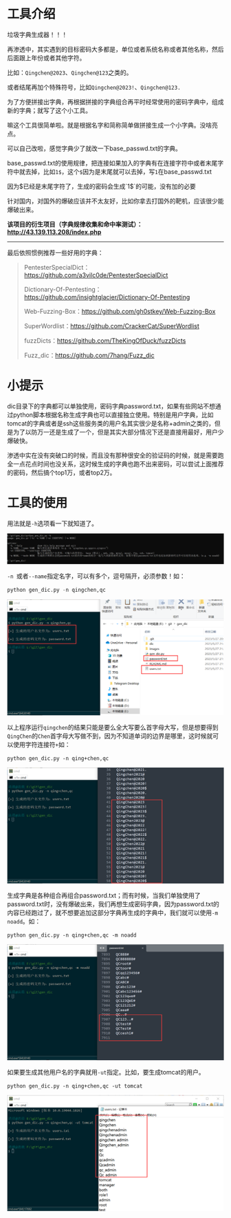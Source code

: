 # 工具介绍

垃圾字典生成器！！！

再渗透中，其实遇到的目标密码大多都是，单位或者系统名称或者其他名称，然后后面跟上年份或者其他字符。

比如：`Qingchen@2023`、`Qingchen@123`之类的。

或者结尾再加个特殊符号，比如`Qingchen@2023!`、`Qingchen@123.`

为了方便拼接出字典，再根据拼接的字典组合再平时经常使用的密码字典中，组成新的字典；就写了这个小工具。

嘛这个工具很简单啦。就是根据名字和简称简单做拼接生成一个小字典。没啥亮点。

可以自己改啦，感觉字典少了就改一下base_passwd.txt的字典。

base_passwd.txt的使用规律，把连接如果加入的字典有在连接字符中或者末尾字符中就去掉，比如`1$`，这个`$`因为是末尾就可以去掉，写`1`在base_passwd.txt

因为$已经是末尾字符了，生成的密码会生成`1$`的可能，没有加的必要

针对国内，对国外的爆破应该并不太友好，比如你拿去打国外的靶机，应该很少能爆破出来。

 **该项目的衍生项目（字典规律收集和命中率测试）：http://43.139.113.208/index.php** 

---

最后依照惯例推荐一些好用的字典：

>PentesterSpecialDict：https://github.com/a3vilc0de/PentesterSpecialDict
>
>Dictionary-Of-Pentesting：https://github.com/insightglacier/Dictionary-Of-Pentesting
>
>Web-Fuzzing-Box：https://github.com/gh0stkey/Web-Fuzzing-Box
>
>SuperWordlist：https://github.com/CrackerCat/SuperWordlist
>
>fuzzDicts：https://github.com/TheKingOfDuck/fuzzDicts
>
>Fuzz_dic：https://github.com/7hang/Fuzz_dic



# 小提示

dic目录下的字典都可以单独使用，密码字典password.txt，如果有些网站不想通过python脚本根据名称生成字典也可以直接独立使用。特别是用户字典，比如tomcat的字典或者是ssh这些服务类的用户名其实很少是名称+admin之类的，但是为了以防万一还是生成了一个，但是其实大部分情况下还是直接用最好，用户少爆破快。

渗透中实在没有突破口的时候，而且没有那种很安全的验证码的时候，就是需要跑全一点花点时间也没关系，这时候生成的字典也跑不出来密码，可以尝试上面推荐的密码，然后搞个top1万，或者top2万。

# 工具的使用

用法就是`-h`选项看一下就知道了。

![1685196909393](images/1685196909393.png)

`-n `或者` --name `指定名字，可以有多个，逗号隔开，必须参数！如：

``` python
python gen_dic.py -n qingchen,qc
```

![1685195853899](images/1685195853899.png)

以上程序运行`qingchen`的结果只能是要么全大写要么首字母大写，但是想要得到`QingChen`的`Chen`首字母大写做不到，因为不知道单词的边界是哪里，这时候就可以使用字符连接符`+`如：

```
python gen_dic.py -n qing+chen,qc
```

![1685195984170](images/1685195984170.png)

生成字典是各种组合再组合password.txt；而有时候，当我们单独使用了password.txt时，没有爆破出来，我们再想生成密码字典，因为password.txt的内容已经跑过了，就不想要追加这部分字典再生成的字典中，我们就可以使用`-m noadd`。如：

```
python gen_dic.py -n qing+chen,qc -m noadd
```

![1685196484274](images/1685196484274.png)

如果要生成其他用户名的字典就用`-ut`指定。比如，要生成tomcat的用户。

```
python gen_dic.py -n qing+chen,qc -ut tomcat
```

![1685197020428](images/1685197020428.png)